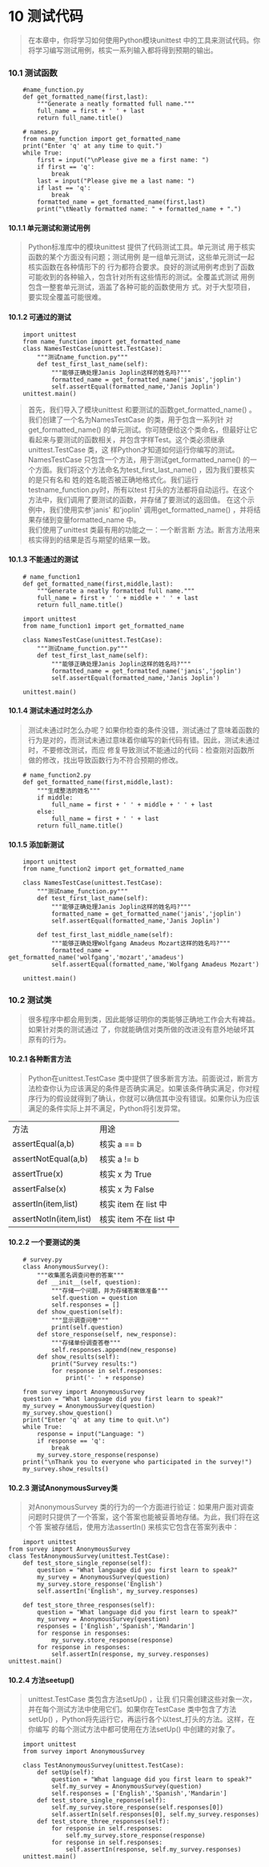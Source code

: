 #  10 测试代码 
> 在本章中，你将学习如何使用Python模块unittest 中的工具来测试代码。你将学习编写测试用例，核实一系列输入都将得到预期的输出。

### 10.1 测试函数

        #name_function.py
        def get_formatted_name(first,last):
            """Generate a neatly formatted full name."""
            full_name = first + ' ' + last
            return full_name.title()

        # names.py
        from name_function import get_formatted_name
        print("Enter 'q' at any time to quit.")
        while True:
            first = input("\nPlease give me a first name: ")
            if first == 'q':
                break
            last = input("Please give me a last name: ")
            if last == 'q':
                break
            formatted_name = get_formatted_name(first,last)
            print("\tNeatly formatted name: " + formatted_name + ".")

#### 10.1.1 单元测试和测试用例
> Python标准库中的模块unittest 提供了代码测试工具。单元测试 用于核实函数的某个方面没有问题；测试用例 是一组单元测试，这些单元测试一起核实函数在各种情形下的 行为都符合要求。良好的测试用例考虑到了函数可能收到的各种输入，包含针对所有这些情形的测试。全覆盖式测试 用例包含一整套单元测试，涵盖了各种可能的函数使用方 式。对于大型项目，要实现全覆盖可能很难。

#### 10.1.2 可通过的测试

        import unittest
        from name_function import get_formatted_name
        class NamesTestCase(unittest.TestCase):
            """测试name_function.py"""
            def test_first_last_name(self):
                """能够正确处理Janis Joplin这样的姓名吗?"""
                formatted_name = get_formatted_name('janis','joplin')
                self.assertEqual(formatted_name,'Janis Joplin')
        unittest.main()

> 首先，我们导入了模块unittest 和要测试的函数get_formatted_name() 。我们创建了一个名为NamesTestCase 的类，用于包含一系列针 对get_formatted_name() 的单元测试。你可随便给这个类命名，但最好让它看起来与要测试的函数相关，并包含字样Test。这个类必须继承unittest.TestCase 类，这 样Python才知道如何运行你编写的测试。  
> NamesTestCase 只包含一个方法，用于测试get_formatted_name() 的一个方面。我们将这个方法命名为test_first_last_name() ，因为我们要核实的是只有名和 姓的姓名能否被正确地格式化。我们运行testname_function.py时，所有以test 打头的方法都将自动运行。在这个方法中，我们调用了要测试的函数，并存储了要测试的返回值。 在这个示例中，我们使用实参'janis' 和'joplin' 调用get_formatted_name() ，并将结果存储到变量formatted_name 中。   
> 我们使用了unittest 类最有用的功能之一：一个断言断 方法。断言方法用来核实得到的结果是否与期望的结果一致。

#### 10.1.3 不能通过的测试

        # name_function1
        def get_formatted_name(first,middle,last):
            """Generate a neatly formatted full name."""
            full_name = first + ' ' + middle + ' ' + last
            return full_name.title()

        import unittest
        from name_function1 import get_formatted_name

        class NamesTestCase(unittest.TestCase):
            """测试name_function.py"""
            def test_first_last_name(self):
                """能够正确处理Janis Joplin这样的姓名吗?"""
                formatted_name = get_formatted_name('janis','joplin')
                self.assertEqual(formatted_name,'Janis Joplin')

        unittest.main()

#### 10.1.4  测试未通过时怎么办
> 测试未通过时怎么办呢？如果你检查的条件没错，测试通过了意味着函数的行为是对的，而测试未通过意味着你编写的新代码有错。因此，测试未通过时，不要修改测试，而应 修复导致测试不能通过的代码：检查刚对函数所做的修改，找出导致函数行为不符合预期的修改。

        # name_function2.py
        def get_formatted_name(first,middle,last):
            """生成整洁的姓名"""
            if middle:
                full_name = first + ' ' + middle + ' ' + last
            else:
                full_name = first + ' ' + last
            return full_name.title()

#### 10.1.5 添加新测试

        import unittest
        from name_function2 import get_formatted_name

        class NamesTestCase(unittest.TestCase):
            """测试name_function.py"""
            def test_first_last_name(self):
                """能够正确处理Janis Joplin这样的姓名吗?"""
                formatted_name = get_formatted_name('janis','joplin')
                self.assertEqual(formatted_name,'Janis Joplin')

            def test_first_last_middle_name(self):
                """能够正确处理Wolfgang Amadeus Mozart这样的姓名吗?"""
                formatted_name = get_formatted_name('wolfgang','mozart','amadeus')
                self.assertEqual(formatted_name,'Wolfgang Amadeus Mozart')

        unittest.main()

### 10.2 测试类
> 很多程序中都会用到类，因此能够证明你的类能够正确地工作会大有裨益。如果针对类的测试通过 了，你就能确信对类所做的改进没有意外地破坏其原有的行为。
#### 10.2.1 各种断言方法
> Python在unittest.TestCase 类中提供了很多断言方法。前面说过，断言方法检查你认为应该满足的条件是否确实满足。如果该条件确实满足，你对程序行为的假设就得到了确认，你就可以确信其中没有错误。如果你认为应该满足的条件实际上并不满足，Python将引发异常。

<table>
    <tr>
        <td>方法</td>
        <td>用途</td>
    </tr>
    <tr>
        <td>assertEqual(a,b)</td>
        <td>核实 a == b</td>
    </tr>
    <tr>
        <td>assertNotEqual(a,b)</td>
        <td>核实 a != b</td>
    </tr>
    <tr>
        <td>assertTrue(x)</td>
        <td>核实 x 为 True</td>
    </tr>
    <tr>
        <td>assertFalse(x)</td>
        <td>核实 x 为 False</td>
    </tr>
    <tr>
        <td>assertIn(item,list)</td>
        <td>核实 item 在 list 中</td>
    </tr>
    <tr>
        <td>assertNotIn(item,list)</td>
        <td>核实 item 不在 list 中</td>
    </tr>
</table>

#### 10.2.2 一个要测试的类

        # survey.py
        class AnonymousSurvey():
            """收集匿名调查问卷的答案"""
            def __init__(self, question):
                """存储一个问题，并为存储答案做准备"""
                self.question = question
                self.responses = []
            def show_question(self):
                """显示调查问卷"""
                print(self.question)
            def store_response(self, new_response):
                """存储单份调查答卷"""
                self.responses.append(new_response)
            def show_results(self):
                print("Survey results:")
                for response in self.responses:
                    print('- ' + response)

        from survey import AnonymousSurvey
        question = "What language did you first learn to speak?"
        my_survey = AnonymousSurvey(question)
        my_survey.show_question()
        print("Enter 'q' at any time to quit.\n")
        while True:
            response = input("Language: ")
            if response == 'q':
                break
            my_survey.store_response(response)
        print("\nThank you to everyone who participated in the survey!")
        my_survey.show_results()

#### 10.2.3 测试AnonymousSurvey类
> 对AnonymousSurvey 类的行为的一个方面进行验证：如果用户面对调查问题时只提供了一个答案，这个答案也能被妥善地存储。为此，我们将在这个答 案被存储后，使用方法assertIn() 来核实它包含在答案列表中：

        import unittest
    from survey import AnonymousSurvey
    class TestAnonymousSurvey(unittest.TestCase):
        def test_store_single_reponse(self):
            question = "What language did you first learn to speak?"
            my_survey = AnonymousSurvey(question)
            my_survey.store_response('English')
            self.assertIn('English', my_survey.responses)

        def test_store_three_responses(self):
            question = "What language did you first learn to speak?"
            my_survey = AnonymousSurvey(question)
            responses = ['English','Spanish','Mandarin']
            for response in responses:
                my_survey.store_response(response)
            for response in responses:
                self.assertIn(response, my_survey.responses)
    unittest.main()

#### 10.2.4 方法seetup()
> unittest.TestCase 类包含方法setUp() ，让我 们只需创建这些对象一次，并在每个测试方法中使用它们。如果你在TestCase 类中包含了方法setUp() ，Python将先运行它，再运行各个以test_打头的方法。这样，在你编写 的每个测试方法中都可使用在方法setUp() 中创建的对象了。

        import unittest
        from survey import AnonymousSurvey

        class TestAnonymousSurvey(unittest.TestCase):
            def setUp(self):
                question = "What language did you first learn to speak?"
                self.my_survey = AnonymousSurvey(question)
                self.responses = ['English','Spanish','Mandarin']
            def test_store_single_reponse(self):
                self.my_survey.store_response(self.responses[0])
                self.assertIn(self.responses[0], self.my_survey.responses)
            def test_store_three_responses(self):
                for response in self.responses:
                    self.my_survey.store_response(response)
                for response in self.responses:
                    self.assertIn(response, self.my_survey.responses)
        unittest.main()

  